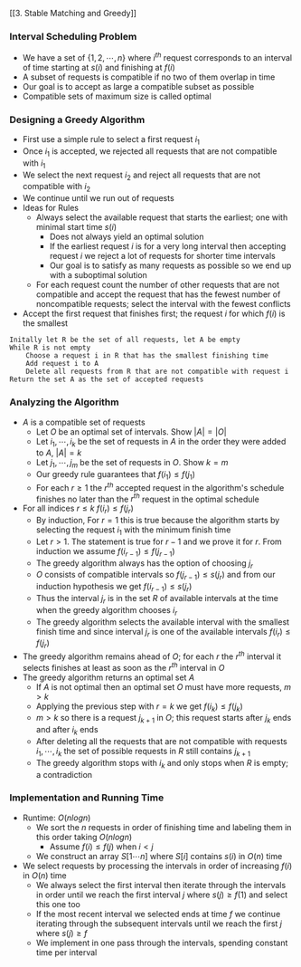 [[3. Stable Matching and Greedy]]
### Interval Scheduling Problem
- We have a set of $\{1,2,\cdots, n\}$ where $i^{th}$ request corresponds to an interval of time starting at $s(i)$ and finishing at $f(i)$
- A subset of requests is compatible if no two of them overlap in time
- Our goal is to accept as large a compatible subset as possible
- Compatible sets of maximum size is called optimal
### Designing a Greedy Algorithm
- First use a simple rule to select a first request $i_1$
- Once $i_1$ is accepted, we rejected all requests that are not compatible with $i_1$
- We select the next request $i_2$ and reject all requests that are not compatible with $i_2$
- We continue until we run out of requests
- Ideas for Rules
	- Always select the available request that starts the earliest; one with minimal start time $s(i)$
		- Does not always yield an optimal solution 
		- If the earliest request $i$ is for a very long interval then accepting request $i$ we reject a lot of requests for shorter time intervals
		- Our goal is to satisfy as many requests as possible so we end up with a suboptimal solution
	- For each request count the number of other requests that are not compatible and accept the request that has the fewest number of noncompatible requests; select the interval with the fewest conflicts
- Accept the first request that finishes first; the request $i$ for which $f(i)$ is the smallest
```
Initally let R be the set of all requests, let A be empty
While R is not empty
	Choose a request i in R that has the smallest finishing time
	Add request i to A
	Delete all requests from R that are not compatible with request i
Return the set A as the set of accepted requests
```
### Analyzing the Algorithm
- $A$ is a compatible set of requests
	- Let $O$ be an optimal set of intervals. Show $|A|=|O|$
	- Let $i_1,\cdots, i_k$ be the set of requests in $A$ in the order they were added to $A$, $|A|=k$
	- Let $j_1,\cdots, j_m$ be the set of requests in $O$. Show $k=m$
	- Our greedy rule guarantees that $f(i_1)\leq f(j_1)$
	- For each $r\geq1$ the $r^{th}$ accepted request in the algorithm's schedule finishes no later than the $r^{th}$ request in the optimal schedule
- For all indices $r\leq k$ $f(i_r)\leq f(j_r)$
	- By induction, For $r=1$ this is true because the algorithm starts by selecting the request $i_1$ with the minimum finish time
	- Let $r>1$. The statement is true for $r-1$ and we prove it for $r$. From induction we assume $f(i_{r-1})\leq f(j_{r-1})$
	- The greedy algorithm always has the option of choosing $j_r$
	- $O$ consists of compatible intervals so $f(j_{r-1})\leq s(j_r)$ and from our induction hypothesis we get $f(i_{r-1})\leq s(j_r)$
	- Thus the interval $j_r$ is in the set $R$ of available intervals at the time when the greedy algorithm chooses $i_r$
	- The greedy algorithm selects the available interval with the smallest finish time and since interval $j_r$ is one of the available intervals $f(i_{r})\leq f(j_r)$
- The greedy algorithm remains ahead of $O$; for each $r$ the $r^{th}$ interval it selects finishes at least as soon as the $r^{th}$ interval in $O$
- The greedy algorithm returns an optimal set $A$
	- If $A$ is not optimal then an optimal set $O$ must have more requests, $m>k$
	- Applying the previous step with $r=k$ we  get $f(i_k)\leq f(j_k)$
	- $m>k$ so there is a request $j_{k+1}$ in $O$; this request starts after $j_k$ ends and after $i_k$ ends
	- After deleting all the requests that are not compatible with requests $i_1,\cdots,i_k$ the set of possible requests in $R$ still contains $j_{k+1}$
	- The greedy algorithm stops with $i_k$ and only stops when $R$ is empty; a contradiction
### Implementation and Running Time
- Runtime: $O(nlogn)$
	- We sort the $n$ requests in order of finishing time and labeling them in this order taking $O(nlogn)$
		- Assume $f(i)\leq f(j)$ when $i<j$
	- We construct an array $S[1\cdots n]$ where $S[i]$ contains $s(i)$ in $O(n)$ time
- We select requests by processing the intervals in order of increasing $f(i)$ in $O(n)$ time
	- We always select the first interval then iterate through the intervals in order until we reach the first interval $j$ where $s(j)\geq f(1)$ and select this one too
	- If the most recent interval we selected ends at time $f$ we continue iterating through the subsequent intervals until we reach the first $j$ where $s(j)\geq f$
	- We implement in one pass through the intervals, spending constant time per interval 